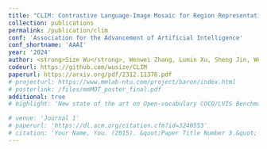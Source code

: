 ```yaml
---
title: "CLIM: Contrastive Language-Image Mosaic for Region Representation"
collection: publications
permalink: /publication/clim
conf: 'Association for the Advancement of Artificial Intelligence'
conf_shortname: 'AAAI'
year: '2024'
author: <strong>Size Wu</strong>, Wenwei Zhang, Lumin Xu, Sheng Jin, Wentao Liu and Chen Change Loy
codeurl: https://github.com/wusize/CLIM
paperurl: https://arxiv.org/pdf/2312.11376.pdf
# projecturl: https://www.mmlab-ntu.com/project/baron/index.html
# posterlink: /files/mmMOT_poster_final.pdf
additional: true
# highlight: 'New state of the art on Open-vocabulary COCO/LVIS Benchmark.'

# venue: 'Journal 1'
# paperurl: 'https://dl.acm.org/citation.cfm?id=3240553'
# citation: 'Your Name, You. (2015). &quot;Paper Title Number 3.&quot; <i>Journal 1</i>. 1(3).'
---
```

